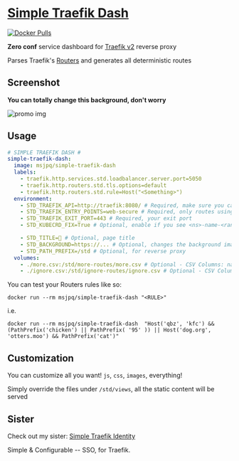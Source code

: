 # [Simple Traefik Dash](https://ms-jpq.github.io/simple-traefik-dash/)

[![Docker Pulls](https://img.shields.io/docker/pulls/msjpq/simple-traefik-dash.svg)](https://hub.docker.com/r/msjpq/simple-traefik-dash.svg/)

**Zero conf** service dashboard for [Traefik v2](https://traefik.io/) reverse proxy


Parses Traefik's [Routers](https://docs.traefik.io/routing/overview/) and generates all deterministic routes

## Screenshot

**You can totally change this background, don't worry**

![promo img](https://raw.githubusercontent.com/ms-jpq/simple-traefik-dash/master/example/screenshot.png)

## Usage

```yml
# SIMPLE TRAEFIK DASH #
simple-traefik-dash:
  image: msjpq/simple-traefik-dash
  labels:
    - traefik.http.services.std.loadbalancer.server.port=5050
    - traefik.http.routers.std.tls.options=default
    - traefik.http.routers.std.rule=Host("<Something>")
  environment:
    - STD_TRAEFIK_API=http://traefik:8080/ # Required, make sure you can actually talk to Traefik
    - STD_TRAEFIK_ENTRY_POINTS=web-secure # Required, only routes using entrypoints will be parsed
    - STD_TRAEFIK_EXIT_PORT=443 # Required, your exit port
    - STD_KUBECRD_FIX=True # Optional, enable if you see <ns>-name-<randomstring> with in Kubernetes

    - STD_TITLE=🐳 # Optional, page title
    - STD_BACKGROUND=https://... # Optional, changes the background image
    - STD_PATH_PREFIX=/std # Optional, for reverse proxy
  volumes:
    - ./more.csv:/std/more-routes/more.csv # Optional - CSV Columns: name, uri
    - ./ignore.csv:/std/ignore-routes/ignore.csv # Optional - CSV Column: name
```

You can test your Routers rules like so:

`docker run --rm msjpq/simple-traefik-dash "<RULE>"`

i.e.

`docker run --rm msjpq/simple-traefik-dash  "Host('qbz', 'kfc') && (PathPrefix('chicken') || PathPrefix( '95' )) || Host('dog.org', 'otters.moo') && PathPrefix('cat')"`

## Customization

You can customize all you want! `js`, `css`, `images`, everything!

Simply override the files under `/std/views`, all the static content will be served

## Sister

Check out my sister: [Simple Traefik Identity](https://ms-jpq.github.io/simple-traefik-identity/)

Simple & Configurable -- SSO, for Traefik.

